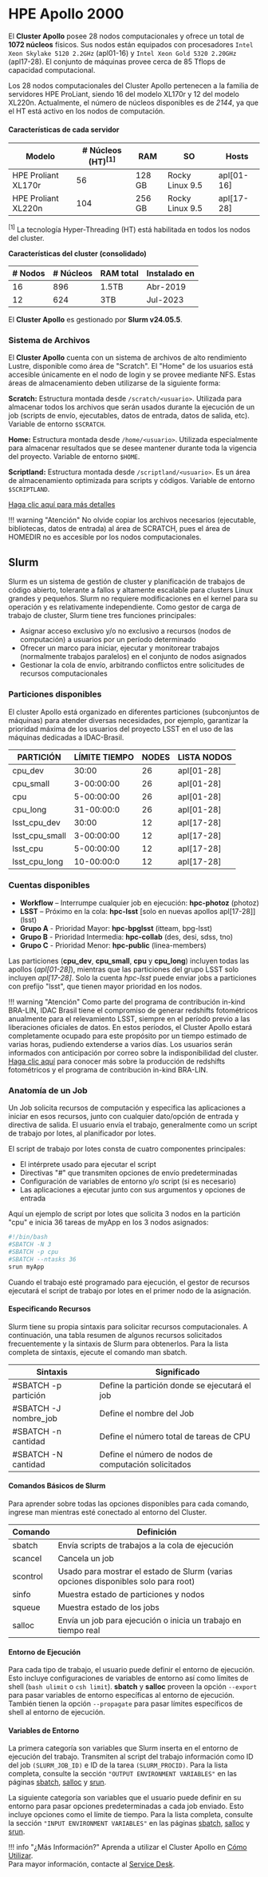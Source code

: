 # HPE Apollo 2000

El **Cluster Apollo** posee 28 nodos computacionales y ofrece un total de **1072 núcleos** físicos. Sus nodos están equipados con procesadores `Intel Xeon Skylake 5120 2.2GHz` (apl01-16) y `Intel Xeon Gold 5320 2.20GHz` (apl17-28). El conjunto de máquinas provee cerca de 85 Tflops de capacidad computacional.

Los 28 nodos computacionales del Cluster Apollo pertenecen a la familia de servidores HPE ProLiant, siendo 16 del modelo XL170r y 12 del modelo XL220n. Actualmente, el número de núcleos disponibles es de *2144*, ya que el HT está activo en los nodos de computación.

#### Características de cada servidor

| Modelo | # Núcleos (HT)<sup>[1]</sup> | RAM | SO | Hosts |
| ------- | ------| ------------ | -------- | -----------| 
| HPE Proliant XL170r  | 56    | 128 GB       | Rocky Linux 9.5 |  apl[01-16]  |
| HPE Proliant XL220n  | 104   | 256 GB       | Rocky Linux 9.5 |  apl[17-28]  |
<sup>[1]</sup> La tecnología Hyper-Threading (HT) está habilitada en todos los nodos del cluster.

**Características del cluster (consolidado)**

| # Nodos | # Núcleos | RAM total | Instalado en |
| ------- | ------| ------------ | -----------| 
| 16      | 896   | 1.5TB        |  Abr-2019  |
| 12      | 624   | 3TB          |  Jul-2023  |

El **Cluster Apollo** es gestionado por **Slurm v24.05.5**.

### Sistema de Archivos

El **Cluster Apollo** cuenta con un sistema de archivos de alto rendimiento Lustre, disponible como área de "Scratch". El "Home" de los usuarios está accesible únicamente en el nodo de login y se provee mediante NFS.
Estas áreas de almacenamiento deben utilizarse de la siguiente forma:

**Scratch:** Estructura montada desde `/scratch/<usuario>`. Utilizada para almacenar todos los archivos que serán usados durante la ejecución de un job (scripts de envío, ejecutables, datos de entrada, datos de salida, etc). Variable de entorno `$SCRATCH`.

**Home:** Estructura montada desde `/home/<usuario>`. Utilizada especialmente para almacenar resultados que se desee mantener durante toda la vigencia del proyecto. Variable de entorno `$HOME`.

**Scriptland:** Estructura montada desde `/scriptland/<usuario>`. Es un área de almacenamiento optimizada para scripts y códigos. Variable de entorno `$SCRIPTLAND`.

[Haga clic aquí para más detalles](../../armazenamento/index.html)

!!! warning "Atención"
    No olvide copiar los archivos necesarios (ejecutable, bibliotecas, datos de entrada) al área de SCRATCH, pues el área de HOMEDIR no es accesible por los nodos computacionales.

## Slurm

Slurm es un sistema de gestión de cluster y planificación de trabajos de código abierto, tolerante a fallos y altamente escalable para clusters Linux grandes y pequeños. Slurm no requiere modificaciones en el kernel para su operación y es relativamente independiente. Como gestor de carga de trabajo de cluster, Slurm tiene tres funciones principales:

 - Asignar acceso exclusivo y/o no exclusivo a recursos (nodos de computación) a usuarios por un período determinado
 - Ofrecer un marco para iniciar, ejecutar y monitorear trabajos (normalmente trabajos paralelos) en el conjunto de nodos asignados
 - Gestionar la cola de envío, arbitrando conflictos entre solicitudes de recursos computacionales

### Particiones disponibles

El cluster Apollo está organizado en diferentes particiones (subconjuntos de máquinas) para atender diversas necesidades, por ejemplo, garantizar la prioridad máxima de los usuarios del proyecto LSST en el uso de las máquinas dedicadas a IDAC-Brasil.

|PARTICIÓN   |LÍMITE TIEMPO  |NODES  |LISTA NODOS  |
|------------|-----------|-------|----------|
|cpu_dev     |30:00      |26     |apl[01-28]|
|cpu_small   |3-00:00:00 |26     |apl[01-28]|
|cpu         |5-00:00:00 |26     |apl[01-28]|
|cpu_long    |31-00:00:0 |26     |apl[01-28]|
|lsst_cpu_dev     |30:00      |12     |apl[17-28]|
|lsst_cpu_small   |3-00:00:00 |12     |apl[17-28]|
|lsst_cpu         |5-00:00:00 |12   |apl[17-28]|
|lsst_cpu_long    |10-00:00:0 |12     |apl[17-28]|

### Cuentas disponibles

- **Workflow** – Interrumpe cualquier job en ejecución: **hpc-photoz** (photoz)
- **LSST** – Próximo en la cola: **hpc-lsst** [solo en nuevas apollos apl[17-28]] (lsst)
- **Grupo A** - Prioridad Mayor: **hpc-bpglsst** (itteam, bpg-lsst)
- **Grupo B** - Prioridad Intermedia: **hpc-collab** (des, desi, sdss, tno)
- **Grupo C** - Prioridad Menor: **hpc-public** (linea-members)

Las particiones (**cpu_dev**, **cpu_small**, **cpu** y **cpu_long**) incluyen todas las apollos (*apl[01-28]*), mientras que las particiones del grupo LSST solo incluyen *apl[17-28]*. Solo la cuenta *hpc-lsst* puede enviar jobs a particiones con prefijo "lsst", que tienen mayor prioridad en los nodos.

!!! warning "Atención"
    Como parte del programa de contribución in-kind BRA-LIN, IDAC Brasil tiene el compromiso de generar redshifts fotométricos anualmente para el relevamiento LSST, siempre en el período previo a las liberaciones oficiales de datos. En estos períodos, el Cluster Apollo estará completamente ocupado para este propósito por un tiempo estimado de varias horas, pudiendo extenderse a varios días. Los usuarios serán informados con anticipación por correo sobre la indisponibilidad del cluster. [Haga clic aquí](https://linea-it.github.io/pz-lsst-inkind-doc/) para conocer más sobre la producción de redshifts fotométricos y el programa de contribución in-kind BRA-LIN.

### Anatomía de un Job

Un Job solicita recursos de computación y especifica las aplicaciones a iniciar en esos recursos, junto con cualquier dato/opción de entrada y directiva de salida. El usuario envía el trabajo, generalmente como un script de trabajo por lotes, al planificador por lotes.

El script de trabajo por lotes consta de cuatro componentes principales:

 - El intérprete usado para ejecutar el script
 - Directivas "#" que transmiten opciones de envío predeterminadas
 - Configuración de variables de entorno y/o script (si es necesario)
 - Las aplicaciones a ejecutar junto con sus argumentos y opciones de entrada

Aquí un ejemplo de script por lotes que solicita 3 nodos en la partición "cpu" e inicia 36 tareas de myApp en los 3 nodos asignados:

```bash
#!/bin/bash
#SBATCH -N 3
#SBATCH -p cpu
#SBATCH --ntasks 36
srun myApp
```

Cuando el trabajo esté programado para ejecución, el gestor de recursos ejecutará el script de trabajo por lotes en el primer nodo de la asignación.

#### Especificando Recursos

Slurm tiene su propia sintaxis para solicitar recursos computacionales. A continuación, una tabla resumen de algunos recursos solicitados frecuentemente y la sintaxis de Slurm para obtenerlos. Para la lista completa de sintaxis, ejecute el comando man sbatch.

|Sintaxis  |Significado|
|---------|-----------|
|#SBATCH -p partición  | Define la partición donde se ejecutará el job|
|#SBATCH -J nombre_job | Define el nombre del Job|
|#SBATCH -n cantidad | Define el número total de tareas de CPU|
|#SBATCH -N cantidad  | Define el número de nodos de computación solicitados|

#### Comandos Básicos de Slurm

Para aprender sobre todas las opciones disponibles para cada comando, ingrese man <comando> mientras esté conectado al entorno del Cluster.

|Comando	| Definición|
|-----------|----------|
|sbatch	| Envía scripts de trabajos a la cola de ejecución|
|scancel	| Cancela un job|
|scontrol	| Usado para mostrar el estado de Slurm (varias opciones disponibles solo para root)|
|sinfo	| Muestra estado de particiones y nodos|
|squeue	| Muestra estado de los jobs|
|salloc	| Envía un job para ejecución o inicia un trabajo en tiempo real|

#### Entorno de Ejecución

Para cada tipo de trabajo, el usuario puede definir el entorno de ejecución. Esto incluye configuraciones de variables de entorno así como límites de shell (`bash ulimit` o `csh limit`). **sbatch** y **salloc** proveen la opción `--export` para pasar variables de entorno específicas al entorno de ejecución. También tienen la opción `--propagate` para pasar límites específicos de shell al entorno de ejecución.

#### Variables de Entorno

La primera categoría son variables que Slurm inserta en el entorno de ejecución del trabajo. Transmiten al script del trabajo información como ID del job `(SLURM_JOB_ID)` e ID de la tarea `(SLURM_PROCID)`. Para la lista completa, consulte la sección `"OUTPUT ENVIRONMENT VARIABLES"` en las páginas [sbatch](https://slurm.schedmd.com/sbatch.html), [salloc](https://slurm.schedmd.com/salloc.html) y [srun](https://slurm.schedmd.com/srun.html).

La siguiente categoría son variables que el usuario puede definir en su entorno para pasar opciones predeterminadas a cada job enviado. Esto incluye opciones como el límite de tiempo. Para la lista completa, consulte la sección `"INPUT ENVIRONMENT VARIABLES"` en las páginas [sbatch](https://slurm.schedmd.com/sbatch.html), [salloc](https://slurm.schedmd.com/salloc.html) y [srun](https://slurm.schedmd.com/srun.html).

!!! info "¿Más Información?"
    Aprenda a utilizar el Cluster Apollo en [Cómo Utilizar](../../processamento/uso/howtouse-HPC.html). <br> 
    Para mayor información, contacte al [Service Desk](../../suporte.html).
